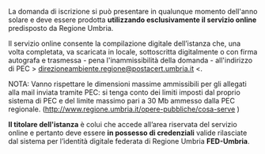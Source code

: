 La domanda di iscrizione si può presentare in qualunque momento dell'anno solare e deve essere prodotta **utilizzando esclusivamente il servizio online** predisposto da Regione Umbria.

Il servizio online consente la compilazione digitale dell’istanza che, una volta completata, va scaricata in locale, sottoscritta digitalmente o con firma autografa e trasmessa  - pena l'inammissibilità della domanda - all'indirizzo di PEC > direzioneambiente.regione@postacert.umbria.it <.

NOTA: Vanno rispettare le dimensioni massime ammissibili per gli allegati alla mail inviata tramite PEC: si tenga conto dei limiti imposti dal proprio sistema di PEC e del limite massimo pari a 30 Mb ammesso dalla PEC regionale. (http://www.regione.umbria.it/opere-pubbliche/cosa-serve )

**Il titolare dell'istanza** è colui che accede all’area riservata del servizio online e pertanto deve essere **in possesso di credenziali** valide rilasciate dal sistema per l’identità digitale federata di Regione Umbria **FED-Umbria**.
